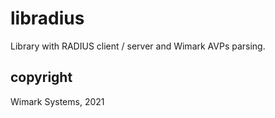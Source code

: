 # libradius

Library with RADIUS client / server and Wimark AVPs parsing.

## copyright

Wimark Systems, 2021